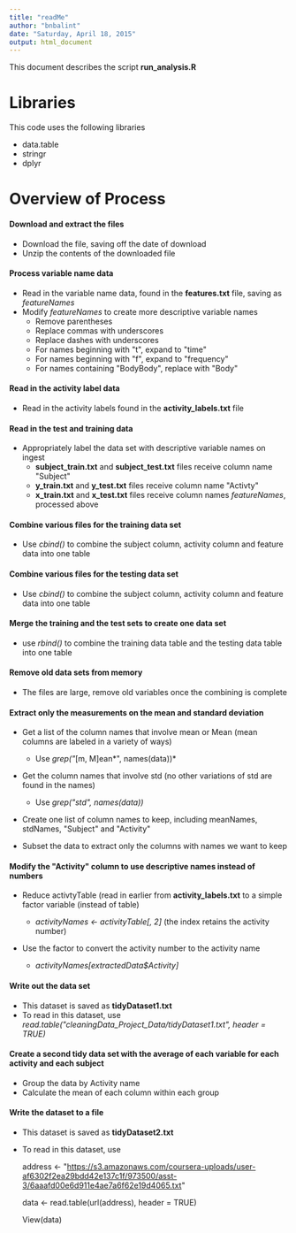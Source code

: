 ```yaml
---
title: "readMe"
author: "bnbalint"
date: "Saturday, April 18, 2015"
output: html_document
---
```


This document describes the script **run_analysis.R**

# Libraries

This code uses the following libraries

* data.table
* stringr
* dplyr

# Overview of Process

#### Download and extract the files

- Download the file, saving off the date of download
- Unzip the contents of the downloaded file



#### Process variable name data

- Read in the variable name data, found in the **features.txt** file, saving as *featureNames*
- Modify *featureNames* to create more descriptive variable names
    + Remove parentheses
    + Replace commas with underscores
    + Replace dashes with underscores
    + For names beginning with "t", expand to "time"
    + For names beginning with "f", expand to "frequency"
    + For names containing "BodyBody", replace with "Body"



#### Read in the activity label data

- Read in the activity labels found in the **activity_labels.txt** file



#### Read in the test and training data

* Appropriately label the data set with descriptive variable names on ingest
    + **subject_train.txt** and **subject_test.txt** files receive column name "Subject"
    + **y_train.txt** and **y_test.txt** files receive column name "Activty"
    + **x_train.txt** and **x_test.txt** files receive column names *featureNames*, processed above



#### Combine various files for the training data set

- Use *cbind()* to combine the subject column, activity column and feature data into one table



#### Combine various files for the testing data set

- Use *cbind()* to combine the subject column, activity column and feature data into one table



#### Merge the training and the test sets to create one data set

- use *rbind()* to combine the training data table and the testing data table into one table



#### Remove old data sets from memory

- The files are large, remove old variables once the combining is complete



#### Extract only the measurements on the mean and standard deviation

- Get a list of the column names that involve mean or Mean (mean columns are labeled in a variety of ways)
    + Use *grep("*[m, M]ean*", names(data))*

- Get the column names that involve std (no other variations of std are found in the names)
    + Use *grep("*std*", names(data))*

- Create one list of column names to keep, including meanNames, stdNames, "Subject" and "Activity"

- Subset the data to extract only the columns with names we want to keep



#### Modify the "Activity" column to use descriptive names instead of numbers

- Reduce activtyTable (read in earlier from **activity_labels.txt** to a simple factor variable (instead of table)
    + *activityNames <- activityTable[, 2]* (the index retains the activity number)

- Use the factor to convert the activity number to the activity name
    + *activityNames[extractedData$Activity]*



#### Write out the data set

- This dataset is saved as **tidyDataset1.txt**
- To read in this dataset, use *read.table("cleaningData_Project_Data/tidyDataset1.txt", header = TRUE)*



#### Create a second tidy data set with the average of each variable for each activity and each subject

- Group the data by Activity name
- Calculate the mean of each column within each group



#### Write the dataset to a file

- This dataset is saved as **tidyDataset2.txt**
- To read in this dataset, use 


    address <- "https://s3.amazonaws.com/coursera-uploads/user-af6302f2ea29bdd42e137c1f/973500/asst-3/6aaafd00e6d911e4ae7a6f62e19d4065.txt"
    
    data <- read.table(url(address), header = TRUE)
    
    View(data)



